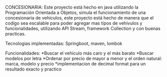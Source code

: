 CONCESIONARIA:
Este proyecto está hecho en java utilizando la Programación Orientada a Objetos, simula el funcionamiento de una concesionaria de vehiculos, este proyecto está hecho de manera que el codigo sea escalable para poder agregar mas tipos de vehivulos y funcionalidades, utilizando API Stream, framework Collection y con buenas practicas.

Tecnologias implementadas: Springboot, maven, lombok

Funcionalidades:
*Buscar el vehiculo más caro y el más barato
*Buscar modelos por letra
*Ordenar por precio de mayor a menor y el orden natural: marca, modelo y precio
*implementacion de decimal format para un resultado exacto y practico 
